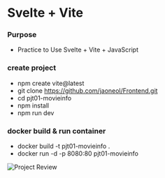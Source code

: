 # Svelte + Vite

### Purpose
- Practice to Use Svelte + Vite + JavaScript 

### create project
- npm create vite@latest
- git clone https://github.com/jaoneol/Frontend.git
- cd pjt01-movieinfo
- npm install
- npm run dev

### docker build & run container
- docker build -t pjt01-movieinfo .
- docker run -d -p 8080:80 pjt01-movieinfo

![Project Review](https://github.com/user-attachments/assets/cdfd4eab-06e1-408f-9ac7-0a2fcc9c6c25)
